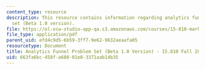 ```yaml
---
content_type: resource
description: This resource contains information regarding analytics funnel problem
  set (Beta 1.0 version).
file: https://ol-ocw-studio-app-qa.s3.amazonaws.com/courses/15-810-marketing-management-analytics-frameworks-and-applications-fall-2015/663fa6bc458fa68001e83371aab14b35_MIT15_810F15_AnaFunl_Prob.pdf
file_type: application/pdf
parent_uid: efd4c9d5-6b59-3ff7-9e62-9632aeaafa05
resourcetype: Document
title: Analytics Funnel Problem Set (Beta 1.0 Version) - 15.810 Fall 2015
uid: 663fa6bc-458f-a680-01e8-3371aab14b35
---
```

